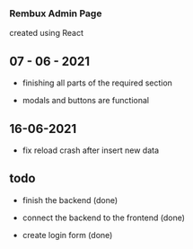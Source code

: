 ### Rembux Admin Page

created using React

## 07 - 06 - 2021

- finishing all parts of the required section

- modals and buttons are functional

## 16-06-2021

- fix reload crash after insert new data

## todo

- finish the backend (done)

- connect the backend to the frontend (done)

- create login form (done)
